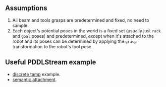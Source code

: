## Assumptions

1. All beam and tools grasps are predetermined and fixed, no need to sample.
2. Each object's potential poses in the world is a fixed set (usually just `rack` and `goal` poses) and predetermined, except when it's attached to the robot and its poses can be determined by applying the `grasp` transformation to the robot's tool pose.

## Useful PDDLStream example

- [discrete tamp](https://github.com/caelan/pddlstream/blob/master/examples/discrete_tamp/domain.pddl) example.
- [semantic attachment](https://github.com/caelan/pddlstream/blob/master/examples/continuous_tamp/idtmp/run.py).
